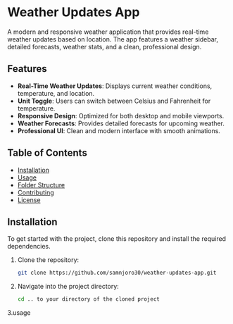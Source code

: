 # Weather Updates App

A modern and responsive weather application that provides real-time weather updates based on location. The app features a weather sidebar, detailed forecasts, weather stats, and a clean, professional design.

## Features
- **Real-Time Weather Updates**: Displays current weather conditions, temperature, and location.
- **Unit Toggle**: Users can switch between Celsius and Fahrenheit for temperature.
- **Responsive Design**: Optimized for both desktop and mobile viewports.
- **Weather Forecasts**: Provides detailed forecasts for upcoming weather.
- **Professional UI**: Clean and modern interface with smooth animations.

## Table of Contents
- [Installation](#installation)
- [Usage](#usage)
- [Folder Structure](#folder-structure)
- [Contributing](#contributing)
- [License](#license)

## Installation

To get started with the project, clone this repository and install the required dependencies.

1. Clone the repository:

   ```bash
   git clone https://github.com/samnjoro30/weather-updates-app.git
2. Navigate into the project directory:
   ```bash
   cd .. to your directory of the cloned project
3.usage
   ```
